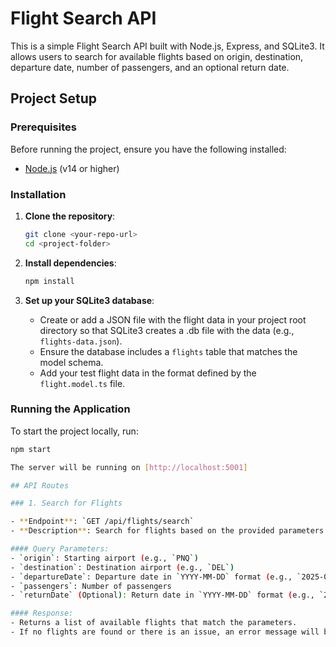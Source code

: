 # Flight Search API

This is a simple Flight Search API built with Node.js, Express, and SQLite3. It allows users to search for available flights based on origin, destination, departure date, number of passengers, and an optional return date.

## Project Setup

### Prerequisites

Before running the project, ensure you have the following installed:

- [Node.js](https://nodejs.org/) (v14 or higher)

### Installation

1. **Clone the repository**:

    ```bash
    git clone <your-repo-url>
    cd <project-folder>
    ```

2. **Install dependencies**:

    ```bash
    npm install
    ```

3. **Set up your SQLite3 database**:

    - Create or add a JSON file with the flight data in your project root directory so that SQLite3 creates a .db file with the data (e.g., `flights-data.json`).
    - Ensure the database includes a `flights` table that matches the model schema.
    - Add your test flight data in the format defined by the `flight.model.ts` file.

### Running the Application

To start the project locally, run:

```bash
npm start

The server will be running on [http://localhost:5001]

## API Routes

### 1. Search for Flights

- **Endpoint**: `GET /api/flights/search`
- **Description**: Search for flights based on the provided parameters.

#### Query Parameters:
- `origin`: Starting airport (e.g., `PNQ`)
- `destination`: Destination airport (e.g., `DEL`)
- `departureDate`: Departure date in `YYYY-MM-DD` format (e.g., `2025-02-15`)
- `passengers`: Number of passengers
- `returnDate` (Optional): Return date in `YYYY-MM-DD` format (e.g., `2025-02-20`)

#### Response:
- Returns a list of available flights that match the parameters.
- If no flights are found or there is an issue, an error message will be returned.
